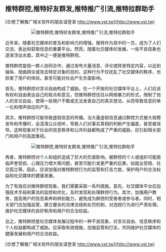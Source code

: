 ## **推特群控,推特好友群发,推特推广引流,推特拉群助手**

[😍想了解推广相关软件的朋友请登录 http://www.vst.tw](http://www.vst.tw)

 <center><img src="https://vst.tw/MP4/tuiguang/png/0.png" alt="推特群控,推特好友群发,推特推广引流,推特拉群助手"></center>

近年来，随着社交媒体的普及和影响力的增强，推特作为其中的一员，成为了人们交流、表达和获取信息的重要平台。然而，随着社交媒体的发展，一些不良现象也逐渐浮出水面，其中之一便是推特群控。

推特群控是指一群人协同合作，通过发布大量消息、评论或转发特定内容，以达到操纵、扭曲舆论或攻击特定对象的目的。这种行为不仅扰乱了社交媒体的秩序，也损害了用户的体验，甚至可能对社会产生负面影响。

首先，推特群控对言论自由构成了威胁。在一个开放的社交媒体平台上，人们应该有权利自由表达自己的观点和意见，但推特群控往往以网络暴力的形式，限制了他人的言论自由，使得一些用户不敢或无法发表自己的真实想法，从而导致信息的单一化和噤声效应的产生。

其次，推特群控可能导致虚假信息的传播。当大量虚假信息通过群控方式被大规模发布和传播时，会混淆公众视听，导致人们对事实真相的判断产生偏差，甚至被误导。这种现象对于社会的信息秩序和公共利益都构成了严重的威胁，应引起相关部门和用户的高度重视。

 <center><img src="https://vst.tw/MP4/tuiguang/png/4.png" alt="推特群控,推特好友群发,推特推广引流,推特拉群助手"></center>

再者，推特群控对个人和组织造成了巨大的负面影响。被群控的个人或组织可能面临声誉受损、心理压力增大等问题，甚至可能引发更严重的后果，如就业受阻、社交孤立等。因此，应该加强对推特群控行为的监管和打击力度，保护用户的合法权益和社交媒体的健康发展。

为了有效应对推特群控现象，我们需要采取一系列措施。首先，社交媒体平台应加强技术手段和算法的监控和优化，及时发现和处理群控行为。其次，加强用户教育，提高用户的信息素养和辨别能力，避免成为群控的受害者或参与者。同时，相关部门应加强监管，建立健全的法律法规和处罚机制，对违规行为进行严肃处理，维护社交媒体的良好秩序和用户的合法权益。

总之，推特群控是社交媒体发展过程中的一种不良现象，对言论自由、信息秩序和个人权益都构成了威胁。应采取有效措施，加强监管和打击，共同维护社交媒体的健康发展和用户的合法权益。

[😍想了解推广相关软件的朋友请登录 http://www.vst.tw](http://www.vst.tw)



